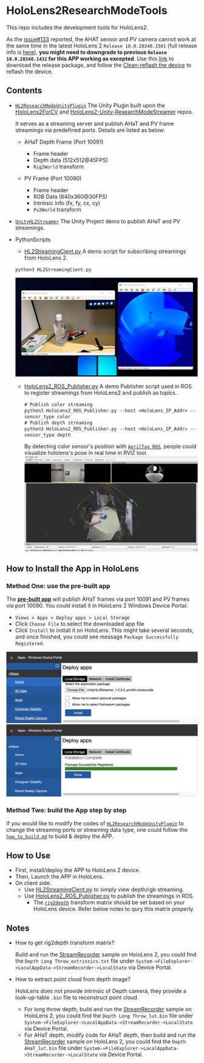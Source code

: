 # HoloLens2ResearchModeTools

This repo includes the development tools for HoloLens2.


As the [issue#133](https://github.com/microsoft/HoloLens2ForCV/issues/133) reported, the AHAT sensor and PV camera cannot work at the same time in the latest HoloLens 2 `Release 10.0.20348.1501` (full release info is [here](https://docs.microsoft.com/en-us/hololens/hololens-release-notes)), **you might need to downgrade to previous `Release 10.0.20348.1432` for this APP working as excepted**. Use this [link](https://aka.ms/hololens2download/10.0.20348.1432) to download the release package, and follow the [Clean-reflash the device](https://docs.microsoft.com/en-us/hololens/hololens-recovery#clean-reflash-the-device) to reflash the device.

## Contents

- [`HL2ResearchModeUnityPlugin`](https://github.com/IRVLUTD/HoloLens2ResearchTools/tree/main/HL2ResearchModeUnityPlugin)
The Unity Plugin built upon the [HoloLens2ForCV](https://github.com/microsoft/HoloLens2ForCV) and [HoloLens2-Unity-ResearchModeStreamer](https://github.com/cgsaxner/HoloLens2-Unity-ResearchModeStreamer) repos.

  It serves as a streaming server and publish AHaT and PV frame streamings via predefined ports. Details are listed as below:

  - AHaT Depth Frame (Port 10091)
    - Frame header
    - Depth data (512x512@45FPS)
    - `Rig2World` transform

  - PV Frame (Port 10090)
    - Frame header
    - RGB Data (640x360@30FPS)
    - Intrinsic info (fx, fy, cx, cy)
    - `Pv2World` transform

- [`UnityHL2Streamer`](https://github.com/IRVLUTD/HoloLens2ResearchTools/tree/main/UnityProjects/UnityHL2Streamer)
The Unity Project demo to publish AHaT and PV streamings.


- PythonScripts
  - [HL2StreamingCient.py](PythonScripts/HL2StreamingCient.py)
  A demo script for subscribing streamings from HoloLens 2.
  ```shell
  python3 HL2StreamingCient.py
  ```
  ![client_demo](docs/resources/python_client_demo.png)

  - [HoloLens2_ROS_Publisher.py](PythonScripts/HoloLens2_ROS_Publisher.py)
    A demo Publisher script used in ROS to register streamings from HoloLens2 and publish as topics.
    ```shell
    # Publish color streaming
    python3 HoloLens2_ROS_Publisher.py --host <HoloLens_IP_Addr> --sensor_type color
    # Publish depth streaming
    python3 HoloLens2_ROS_Publisher.py --host <HoloLens_IP_Addr> --sensor_type depth
    ```
    By detecting color sensor's position with [`AprilTag ROS`](https://github.com/AprilRobotics/apriltag_ros), people could visualize hololens's pose in real time in RVIZ tool.
    ![ros_publisher_demo](docs/resources/hololens2_ROS_publisher_demo.gif)

## How to Install the App in HoloLens
### Method One: use the pre-built app
The **[pre-built app](UnityProjects/UnityHL2Streamer/App/UnityHL2Streamer_1.0.0.0_arm64.msixbundle)** will publish AHaT frames via port 10091 and PV frames via port 10090.
You could install it in HoloLens 2 Windows Device Portal:
- `Views > Apps > Deploy apps > Local Storage`
- Click `Choose File` to select the downloaded app file
- Click `Install` to install it on HoloLens.
  This might take several seconds, and once finished, you could see message `Package Successfully Registered`.

![app_install_1](docs/resources/unity_project/app_install_1.png)
![app_install_2](docs/resources/unity_project/app_install_2.png)

### Method Two: build the App step by step
If you would like to modify the codes of [`HL2ResearchModeUnityPlugin`](https://github.com/IRVLUTD/HoloLens2ResearchTools/tree/main/HL2ResearchModeUnityPlugin) to change the streaming ports or streaming data type, one could follow the [`how_to_build.md`](docs/how_to_build.md) to build & deploy the APP.

## How to Use

- First, install/deploy the APP to HoloLens 2 device.
- Then, Launch the APP in HoloLens.
- On client side:
  - Use [HL2StreamingCient.py](PythonScripts/HL2StreamingCient.py) to simply view depth/rgb streaming.
  - Use [HoloLens2_ROS_Publisher.py](PythonScripts/HoloLens2_ROS_Publisher.py) to publish the streamings in ROS.
    - The [`rig2depth`](https://github.com/IRVLUTD/HoloLens2ResearchTools/blob/a4dc3f6c76d2aff67e239d87fe66dd8eddf17e68/PythonScripts/HoloLens2_ROS_Publisher.py#L407) transform matrix should be set based on your HoloLens device. Refer below notes to qury this matrix properly.

## Notes
- How to get rig2depth transform matrix?

  Build and run the [StreamRecorder](https://github.com/microsoft/HoloLens2ForCV/tree/main/Samples/StreamRecorder) sample on HoloLens 2, you could find the `Depth Long Throw_extrinsics.txt` file under `System->FileExplorer->LocalAppData->StreamRecorder->LocalState` via Device Portal.
- How to extract point cloud from depth image?

  HoloLens does not provide intrinsic of Depth camera, they provide a look-up-table `.bin` file to reconstruct point cloud.
  - For long throw depth, build and run the [StreamRecorder](https://github.com/microsoft/HoloLens2ForCV/tree/main/Samples/StreamRecorder) sample on HoloLens 2, you could find the `Depth Long Throw_lut.bin` file under `System->FileExplorer->LocalAppData->StreamRecorder->LocalState` via Device Portal.
  - For AHaT depth, modify code for AHaT depth, then build and run the [StreamRecorder](https://github.com/microsoft/HoloLens2ForCV/tree/main/Samples/StreamRecorder) sample on HoloLens 2, you could find the `Depth AHaT_lut.bin` file under `System->FileExplorer->LocalAppData->StreamRecorder->LocalState` via Device Portal.

